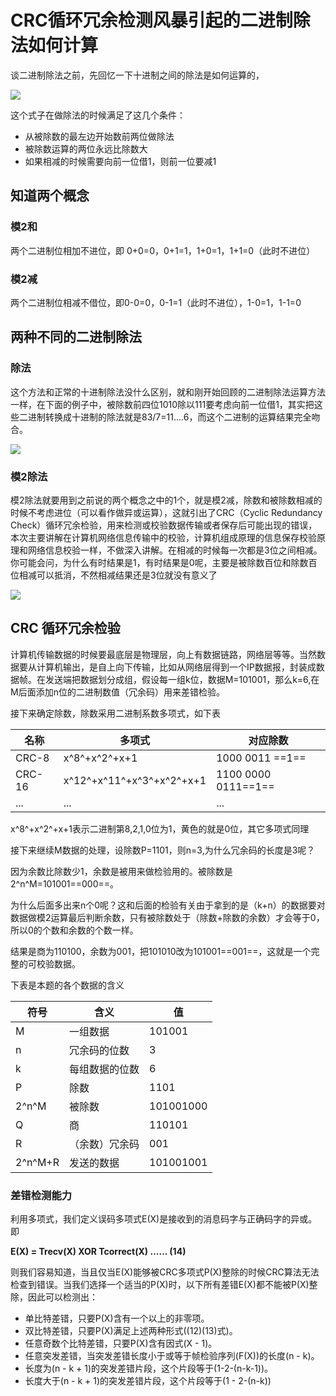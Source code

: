 # CRC循环冗余检测风暴引起的二进制除法如何计算

谈二进制除法之前，先回忆一下十进制之间的除法是如何运算的，

![](C:\Users\lenovo\Desktop\snipaste20200320_135932.png)

这个式子在做除法的时候满足了这几个条件：

- 从被除数的最左边开始数前两位做除法
- 被除数运算的两位永远比除数大
- 如果相减的时候需要向前一位借1，则前一位要减1

## 知道两个概念

### 模2和

两个二进制位相加不进位，即 0+0=0，0+1=1，1+0=1，1+1=0（此时不进位）

### 模2减

两个二进制位相减不借位，即0-0=0，0-1=1（此时不进位），1-0=1，1-1=0

## 两种不同的二进制除法

### 除法

这个方法和正常的十进制除法没什么区别，就和刚开始回顾的二进制除法运算方法一样，在下面的例子中，被除数前四位1010除以111要考虑向前一位借1，其实把这些二进制转换成十进制的除法就是83/7=11....6，而这个二进制的运算结果完全吻合。

![](C:\Users\lenovo\Desktop\snipaste20200320_135952.png)

### 模2除法

模2除法就要用到之前说的两个概念之中的1个，就是模2减，除数和被除数相减的时候不考虑进位（可以看作做异或运算），这就引出了CRC（Cyclic Redundancy Check）循环冗余检验，用来检测或校验数据传输或者保存后可能出现的错误，本次主要讲解在计算机网络信息传输中的校验，计算机组成原理的信息保存校验原理和网络信息校验一样，不做深入讲解。在相减的时候每一次都是3位之间相减。你可能会问，为什么有时结果是1，有时结果是0呢，主要是被除数百位和除数百位相减可以抵消，不然相减结果还是3位就没有意义了

![](C:\Users\lenovo\Desktop\snipaste20200320_140003.png)

## CRC 循环冗余检验

计算机传输数据的时候要最底层是物理层，向上有数据链路，网络层等等。当然数据要从计算机输出，是自上向下传输，比如从网络层得到一个IP数据报，封装成数据帧。在发送端把数据划分成组，假设每一组k位，数据M=101001，那么k=6,在M后面添加n位的二进制数值（冗余码）用来差错检验。

接下来确定除数，除数采用二进制系数多项式，如下表

| 名称   | 多项式                    | 对应除数            |
| ------ | ------------------------- | ------------------- |
| CRC-8  | x^8^+x^2^+x+1             | 1000 0011 ==1==     |
| CRC-16 | x^12^+x^11^+x^3^+x^2^+x+1 | 1100 0000 0111==1== |
| ...    | ...                       | ...                 |

x^8^+x^2^+x+1表示二进制第8,2,1,0位为1，黄色的就是0位，其它多项式同理

接下来继续M数据的处理，设除数P=1101，则n=3,为什么冗余码的长度是3呢？

因为余数比除数少1，余数是被用来做检验用的。被除数是2^n^M=101001==000==。

为什么后面多出来n个0呢？这和后面的检验有关由于拿到的是（k+n）的数据要对数据做模2运算最后判断余数，只有被除数处于（除数+除数的余数）才会等于0，所以0的个数和余数的个数一样。

结果是商为110100，余数为001，把101010改为101001==001==，这就是一个完整的可校验数据。

下表是本题的各个数据的含义

| 符号    | 含义           | 值        |
| ------- | -------------- | --------- |
| M       | 一组数据       | 101001    |
| n       | 冗余码的位数   | 3         |
| k       | 每组数据的位数 | 6         |
| P       | 除数           | 1101      |
| 2^n^M   | 被除数         | 101001000 |
| Q       | 商             | 110101    |
| R       | （余数）冗余码 | 001       |
| 2^n^M+R | 发送的数据     | 101001001 |



### 差错检测能力

利用多项式，我们定义误码多项式E(X)是接收到的消息码字与正确码字的异或。即

**E(X) = Trecv(X) XOR Tcorrect(X) …… (14)**

则我们容易知道，当且仅当E(X)能够被CRC多项式P(X)整除的时候CRC算法无法检查到错误。当我们选择一个适当的P(X)时，以下所有差错E(X)都不能被P(X)整除，因此可以检测出：

- 单比特差错，只要P(X)含有一个以上的非零项。
- 双比特差错，只要P(X)满足上述两种形式((12)(13)式)。
- 任意奇数个比特差错，只要P(X)含有因式(X - 1)。
- 任意突发差错，当突发差错长度小于或等于帧检验序列(F(X))的长度(n - k)。
- 长度为(n - k + 1)的突发差错片段，这个片段等于(1-2-(n-k-1))。
- 长度大于(n - k + 1)的突发差错片段，这个片段等于(1 - 2-(n-k))